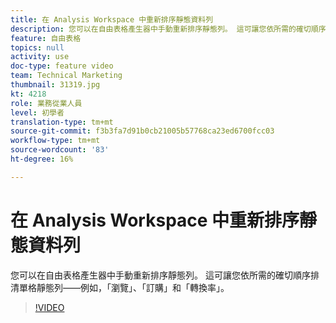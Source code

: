 ```yaml
---
title: 在 Analysis Workspace 中重新排序靜態資料列
description: 您可以在自由表格產生器中手動重新排序靜態列。 這可讓您依所需的確切順序排清單格靜態列——例如，「瀏覽」、「訂購」和「轉換率」。
feature: 自由表格
topics: null
activity: use
doc-type: feature video
team: Technical Marketing
thumbnail: 31319.jpg
kt: 4218
role: 業務從業人員
level: 初學者
translation-type: tm+mt
source-git-commit: f3b3fa7d91b0cb21005b57768ca23ed6700fcc03
workflow-type: tm+mt
source-wordcount: '83'
ht-degree: 16%

---
```



# 在 Analysis Workspace 中重新排序靜態資料列

您可以在自由表格產生器中手動重新排序靜態列。 這可讓您依所需的確切順序排清單格靜態列——例如，「瀏覽」、「訂購」和「轉換率」。

>[!VIDEO](https://video.tv.adobe.com/v/31319/?quality=12)

